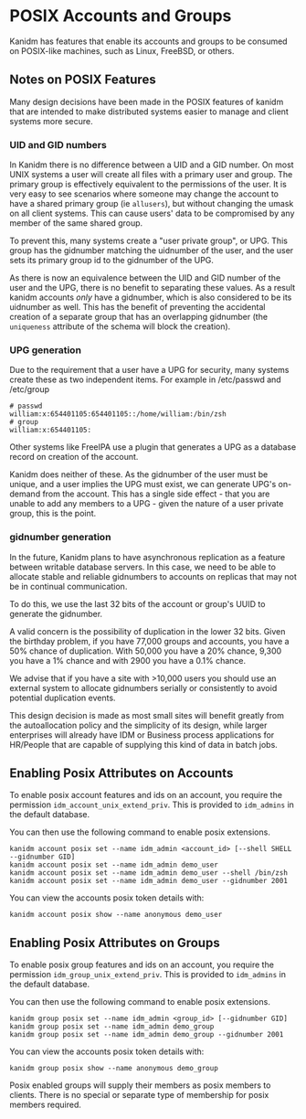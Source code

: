 # POSIX Accounts and Groups

Kanidm has features that enable its accounts and groups to be consumed on
POSIX-like machines, such as Linux, FreeBSD, or others.

## Notes on POSIX Features

Many design decisions have been made in the POSIX features
of kanidm that are intended to make distributed systems easier to manage and
client systems more secure.

### UID and GID numbers

In Kanidm there is no difference between a UID and a GID number. On most UNIX systems
a user will create all files with a primary user and group. The primary group is
effectively equivalent to the permissions of the user. It is very easy to see scenarios
where someone may change the account to have a shared primary group (ie `allusers`),
but without changing the umask on all client systems. This can cause users' data to be
compromised by any member of the same shared group.

To prevent this, many systems create a "user private group", or UPG. This group has the
gidnumber matching the uidnumber of the user, and the user sets its primary
group id to the gidnumber of the UPG.

As there is now an equivalence between the UID and GID number of the user and the UPG,
there is no benefit to separating these values. As a result kanidm accounts *only*
have a gidnumber, which is also considered to be its uidnumber as well. This has the benefit
of preventing the accidental creation of a separate group that has an overlapping gidnumber
(the `uniqueness` attribute of the schema will block the creation).

### UPG generation

Due to the requirement that a user have a UPG for security, many systems create these as
two independent items. For example in /etc/passwd and /etc/group

    # passwd
    william:x:654401105:654401105::/home/william:/bin/zsh
    # group
    william:x:654401105:

Other systems like FreeIPA use a plugin that generates a UPG as a database record on
creation of the account.

Kanidm does neither of these. As the gidnumber of the user must be unique, and a user
implies the UPG must exist, we can generate UPG's on-demand from the account.
This has a single side effect - that you are unable to add any members to a
UPG - given the nature of a user private group, this is the point.

### gidnumber generation

In the future, Kanidm plans to have asynchronous replication as a feature between writable
database servers. In this case, we need to be able to allocate stable and reliable
gidnumbers to accounts on replicas that may not be in continual communication.

To do this, we use the last 32 bits of the account or group's UUID to generate the
gidnumber.

A valid concern is the possibility of duplication in the lower 32 bits. Given the
birthday problem, if you have 77,000 groups and accounts, you have a 50% chance
of duplication. With 50,000 you have a 20% chance, 9,300 you have a 1% chance and
with 2900 you have a 0.1% chance.

We advise that if you have a site with >10,000 users you should use an external system 
to allocate gidnumbers serially or consistently to avoid potential duplication events.

This design decision is made as most small sites will benefit greatly from the
autoallocation policy and the simplicity of its design, while larger enterprises
will already have IDM or Business process applications for HR/People that are
capable of supplying this kind of data in batch jobs.

## Enabling Posix Attributes on Accounts

To enable posix account features and ids on an account, you require the permission `idm_account_unix_extend_priv`.
This is provided to `idm_admins` in the default database.

You can then use the following command to enable posix extensions.

    kanidm account posix set --name idm_admin <account_id> [--shell SHELL --gidnumber GID]
    kanidm account posix set --name idm_admin demo_user
    kanidm account posix set --name idm_admin demo_user --shell /bin/zsh
    kanidm account posix set --name idm_admin demo_user --gidnumber 2001

You can view the accounts posix token details with:

    kanidm account posix show --name anonymous demo_user

## Enabling Posix Attributes on Groups

To enable posix group features and ids on an account, you require the permission `idm_group_unix_extend_priv`.
This is provided to `idm_admins` in the default database.

You can then use the following command to enable posix extensions.

    kanidm group posix set --name idm_admin <group_id> [--gidnumber GID]
    kanidm group posix set --name idm_admin demo_group
    kanidm group posix set --name idm_admin demo_group --gidnumber 2001

You can view the accounts posix token details with:

    kanidm group posix show --name anonymous demo_group

Posix enabled groups will supply their members as posix members to clients. There is no
special or separate type of membership for posix members required.
